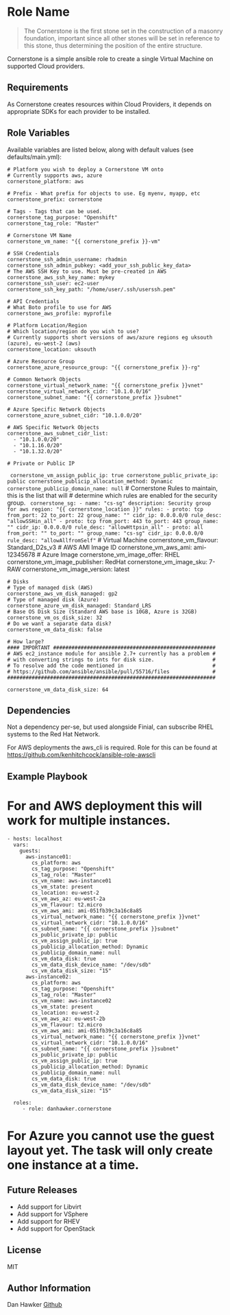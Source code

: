 Role Name
=========

> The Cornerstone is the first stone set in the construction of a masonry foundation, important since all other stones will be set in reference to this stone, thus determining the position of the entire structure.

Cornerstone is a simple ansible role to create a single Virtual Machine on supported Cloud providers.

Requirements
------------

As Cornerstone creates resources within Cloud Providers, it depends on appropriate SDKs for each provider to be installed.

Role Variables
--------------

Available variables are listed below, along with default values (see defaults/main.yml):

    # Platform you wish to deploy a Cornerstone VM onto
    # Currently supports aws, azure
    cornerstone_platform: aws

    # Prefix - What prefix for objects to use. Eg myenv, myapp, etc
    cornerstone_prefix: cornerstone
   
    # Tags - Tags that can be used.
    cornerstone_tag_purpose: "Openshift"
    cornerstone_tag_role: "Master"    
 
    # Cornerstone VM Name
    cornerstone_vm_name: "{{ cornerstone_prefix }}-vm"

    # SSH Credentials
    cornerstone_ssh_admin_username: rhadmin
    cornerstone_ssh_admin_pubkey: <add_your_ssh_public_key_data>
    # The AWS SSH Key to use. Must be pre-created in AWS
    cornerstone_aws_ssh_key_name: mykey
    cornerstone_ssh_user: ec2-user
    cornerstone_ssh_key_path: "/home/user/.ssh/userssh.pem"   
 
    # API Credentials
    # What Boto profile to use for AWS
    cornerstone_aws_profile: myprofile

    # Platform Location/Region
    # Which location/region do you wish to use?
    # Currently supports short versions of aws/azure regions eg uksouth (azure), eu-west-2 (aws)
    cornerstone_location: uksouth

    # Azure Resource Group
    cornerstone_azure_resource_group: "{{ cornerstone_prefix }}-rg"

    # Common Network Objects
    cornerstone_virtual_network_name: "{{ cornerstone_prefix }}vnet"
    cornerstone_virtual_network_cidr: "10.1.0.0/16"
    cornerstone_subnet_name: "{{ cornerstone_prefix }}subnet"

    # Azure Specific Network Objects
    cornerstone_azure_subnet_cidr: "10.1.0.0/20"

    # AWS Specific Network Objects
    cornerstone_aws_subnet_cidr_list:
      - "10.1.0.0/20"
      - "10.1.16.0/20"
      - "10.1.32.0/20"

    # Private or Public IP
``  cornerstone_vm_assign_public_ip: true
    cornerstone_public_private_ip: public
    cornerstone_publicip_allocation_method: Dynamic
    cornerstone_publicip_domain_name: null
``
    # Cornerstone Rules to maintain, this is the list that will 
    # determine which rules are enabled for the security group.
``  cornerstone_sg:
      - name: "cs-sg"
	description: Security group for aws
	region: "{{ cornerstone_location }}"
	rules:
	  - proto: tcp
	    from_port: 22
	    to_port: 22
	    group_name: ""
	    cidr_ip: 0.0.0.0/0
	    rule_desc: "allowSSHin_all"
	  - proto: tcp
	    from_port: 443
	    to_port: 443
	    group_name: ""
	    cidr_ip: 0.0.0.0/0
	    rule_desc: "allowHttpsin_all"
	  - proto: all
	    from_port: ""
	    to_port: ""
	    group_name: "cs-sg"
	    cidr_ip: 0.0.0.0/0
	    rule_desc: "allowAllfromSelf"
``
    # Virtual Machine
    cornerstone_vm_flavour: Standard_D2s_v3
    # AWS AMI Image ID
    cornerstone_vm_aws_ami: ami-12345678
    # Azure Image
    cornerstone_vm_image_offer: RHEL
    cornerstone_vm_image_publisher: RedHat
    cornerstone_vm_image_sku: 7-RAW
    cornerstone_vm_image_version: latest

    # Disks
    # Type of managed disk (AWS)
    cornerstone_aws_vm_disk_managed: gp2
    # Type of managed disk (Azure)
    cornerstone_azure_vm_disk_managed: Standard_LRS
    # Base OS Disk Size (Standard AWS base is 10GB, Azure is 32GB)
    cornerstone_vm_os_disk_size: 32
    # Do we want a separate data disk?
    cornerstone_vm_data_disk: false
    
    # How large?
    #### IMPORTANT #####################################################
    # AWS ec2_instance module for ansible 2.7+ currently has a problem #
    # with converting strings to ints for disk size.                   #
    # To resolve add the code mentioned in                             #
    # https://github.com/ansible/ansible/pull/55716/files              #
    ####################################################################

    cornerstone_vm_data_disk_size: 64

Dependencies
------------

Not a dependency per-se, but used alongside Finial, can subscribe RHEL systems to the Red Hat Network.

For AWS deployments the aws_cli is required. Role for this can be found at https://github.com/kenhitchcock/ansible-role-awscli

Example Playbook
----------------

# For and AWS deployment this will work for multiple instances.
    - hosts: localhost
      vars:
        guests:
          aws-instance01:
            cs_platform: aws
            cs_tag_purpose: "Openshift"
            cs_tag_role: "Master"
            cs_vm_name: aws-instance01
            cs_vm_state: present
            cs_location: eu-west-2
            cs_vm_aws_az: eu-west-2a
            cs_vm_flavour: t2.micro
            cs_vm_aws_ami: ami-051fb39c3a16c8a85
            cs_virtual_network_name: "{{ cornerstone_prefix }}vnet"
            cs_virtual_network_cidr: "10.1.0.0/16"
            cs_subnet_name: "{{ cornerstone_prefix }}subnet"
            cs_public_private_ip: public
            cs_vm_assign_public_ip: true
            cs_publicip_allocation_method: Dynamic
            cs_publicip_domain_name: null
            cs_vm_data_disk: true
            cs_vm_data_disk_device_name: "/dev/sdb"
            cs_vm_data_disk_size: "15"
          aws-instance02:
            cs_platform: aws
            cs_tag_purpose: "Openshift"
            cs_tag_role: "Master"
            cs_vm_name: aws-instance02
            cs_vm_state: present
            cs_location: eu-west-2
            cs_vm_aws_az: eu-west-2b
            cs_vm_flavour: t2.micro
            cs_vm_aws_ami: ami-051fb39c3a16c8a85
            cs_virtual_network_name: "{{ cornerstone_prefix }}vnet"
            cs_virtual_network_cidr: "10.1.0.0/16"
            cs_subnet_name: "{{ cornerstone_prefix }}subnet"
            cs_public_private_ip: public
            cs_vm_assign_public_ip: true
            cs_publicip_allocation_method: Dynamic
            cs_publicip_domain_name: null
            cs_vm_data_disk: true
            cs_vm_data_disk_device_name: "/dev/sdb"
            cs_vm_data_disk_size: "15"

      roles:
         - role: danhawker.cornerstone

# For Azure you cannot use the guest layout yet. The task will only create one instance at a time.

Future Releases
---------------

 - Add support for Libvirt
 - Add support for VSphere
 - Add support for RHEV
 - Add support for OpenStack

License
-------

MIT

Author Information
------------------

Dan Hawker [Github](https://github.com/danhawker)
